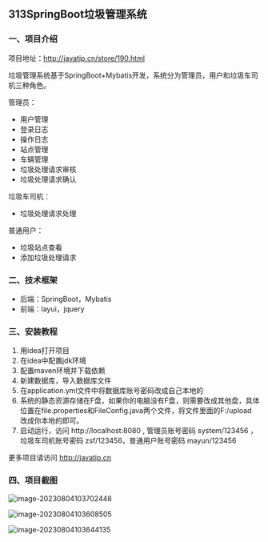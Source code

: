 ## 313SpringBoot垃圾管理系统

### 一、项目介绍

项目地址：http://javatip.cn/store/190.html

垃圾管理系统基于SpringBoot+Mybatis开发，系统分为管理员，用户和垃圾车司机三种角色。

管理员：

- 用户管理
- 登录日志
- 操作日志
- 站点管理
- 车辆管理
- 垃圾处理请求审核
- 垃圾处理请求确认

垃圾车司机：

- 垃圾处理请求处理

普通用户：

- 垃圾站点查看
- 添加垃圾处理请求

### 二、技术框架

- 后端：SpringBoot，Mybatis
- 前端：layui，jquery

### 三、安装教程

1. 用idea打开项目
2. 在idea中配置jdk环境
3. 配置maven环境并下载依赖
4. 新建数据库，导入数据库文件
5. 在application.yml文件中将数据库账号密码改成自己本地的
6. 系统的静态资源存储在F盘，如果你的电脑没有F盘，则需要改成其他盘，具体位置在file.properties和FileConfig.java两个文件，将文件里面的F:/upload 改成你本地的即可。
7. 启动运行，访问 http://localhost:8080  , 管理员账号密码 system/123456 ，垃圾车司机账号密码 zsf/123456，普通用户账号密码 mayun/123456

更多项目请访问 http://javatip.cn

### 四、项目截图

![image-20230804103702448](http://image.javatip.cn/bysj/20230804103702.png)

![image-20230804103608505](http://image.javatip.cn/bysj/20230804103615.png)

![image-20230804103644135](http://image.javatip.cn/bysj/20230804103644.png)
